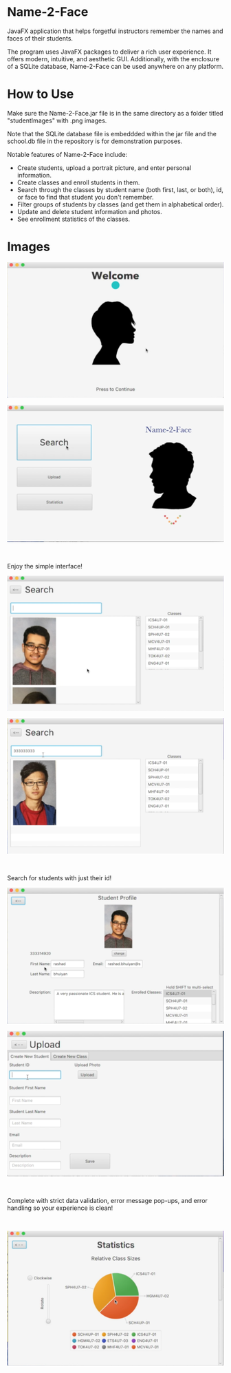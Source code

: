 # Name-2-Face
JavaFX application that helps forgetful instructors remember the names and faces of their students.

The program uses JavaFX packages to deliver a rich user experience. It offers modern, intuitive, and aesthetic GUI. Additionally, with the enclosure of a SQLite database, Name-2-Face can be used anywhere on any platform.

# How to Use
Make sure the Name-2-Face.jar file is in the same directory as a folder titled "studentImages" with .png images. 

Note that the SQLite database file is embeddded within the jar file and the school.db file in the repository is for demonstration purposes.

Notable features of Name-2-Face include:

- Create students, upload a portrait picture, and enter personal information.
- Create classes and enroll students in them.
- Search through the classes by student name (both first, last, or both), id, or face to find that student you don't remember.
- Filter groups of students by classes (and get them in alphabetical order).
- Update and delete student information and photos.
- See enrollment statistics of the classes.

# Images

![Loading screen](https://github.com/j927chen/Name-2-Face/blob/master/Readme%20Images/loading_screen.png)

![Loading screen](https://github.com/j927chen/Name-2-Face/blob/master/Readme%20Images/opening.png)

&nbsp;

Enjoy the simple interface!

![Loading screen](https://github.com/j927chen/Name-2-Face/blob/master/Readme%20Images/search.png)

![Loading screen](https://github.com/j927chen/Name-2-Face/blob/master/Readme%20Images/search_with_number.png)

&nbsp;

Search for students with just their id!

![Loading screen](https://github.com/j927chen/Name-2-Face/blob/master/Readme%20Images/student_profile.png)

![Loading screen](https://github.com/j927chen/Name-2-Face/blob/master/Readme%20Images/upload.png)

&nbsp;

Complete with strict data validation, error message pop-ups, and error handling so your experience is clean!

&nbsp;

![Loading screen](https://github.com/j927chen/Name-2-Face/blob/master/Readme%20Images/statistics.png)

